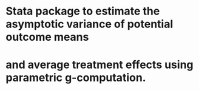 # Stata package to estimate the asymptotic variance of potential outcome means
# and average treatment effects using parametric g-computation.